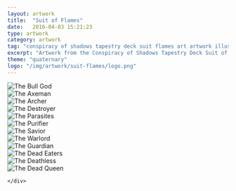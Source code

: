 ```yaml
---
layout: artwork
title:  "Suit of Flames"
date:   2016-04-03 15:21:23
type: artwork
category: artwork
tag: "conspiracy of shadows tapestry deck suit flames art artwork illustration"
excerpt: "Artwork from the Conspiracy of Shadows Tapestry Deck Suit of Flames, a themed take on the traditional tarot deck."
theme: "quaternary"
logo: "/img/artwork/suit-flames/logo.png"
---
```

<div class="image-container">
	<div class="wrapper">
		<section class="artwork">
			<img src="/img/artwork/suit-flames/01-BullGod.jpg" alt="The Bull God"/>		
		</section>
		<section class="artwork">
			<img src="/img/artwork/suit-flames/02-Axeman.jpg" alt="The Axeman"/>		
		</section>
		<section class="artwork">
			<img src="/img/artwork/suit-flames/03-Archer.jpg" alt="The Archer"/>		
		</section>
		<section class="artwork">
			<img src="/img/artwork/suit-flames/04-Destroyer.jpg" alt="The Destroyer"/>		
		</section>
		<section class="artwork">
			<img src="/img/artwork/suit-flames/05-Parasites.jpg" alt="The Parasites"/>		
		</section>
		<section class="artwork">
			<img src="/img/artwork/suit-flames/06-Purifier.jpg" alt="The Purifier"/>		
		</section>
		<section class="artwork">
			<img src="/img/artwork/suit-flames/07-Savior.jpg" alt="The Savior"/>		
		</section>
		<section class="artwork">
			<img src="/img/artwork/suit-flames/08-Warlord.jpg" alt="The Warlord"/>		
		</section>
		<section class="artwork">
			<img src="/img/artwork/suit-flames/09-Guardian.jpg" alt="The Guardian"/>		
		</section>
		<section class="artwork">
			<img src="/img/artwork/suit-flames/10-DeadEaters.jpg" alt="The Dead Eaters"/>		
		</section>
		<section class="artwork">
			<img src="/img/artwork/suit-flames/11-Deathless.jpg" alt="The Deathless"/>		
		</section>
		<section class="artwork">
			<img src="/img/artwork/suit-flames/12-DeadQueen.jpg" alt="The Dead Queen"/>		
		</section>

	</div>
</div>
